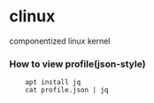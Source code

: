 # clinux
componentized linux kernel

### How to view profile(json-style)
```shell
    apt install jq
    cat profile.json | jq
```
